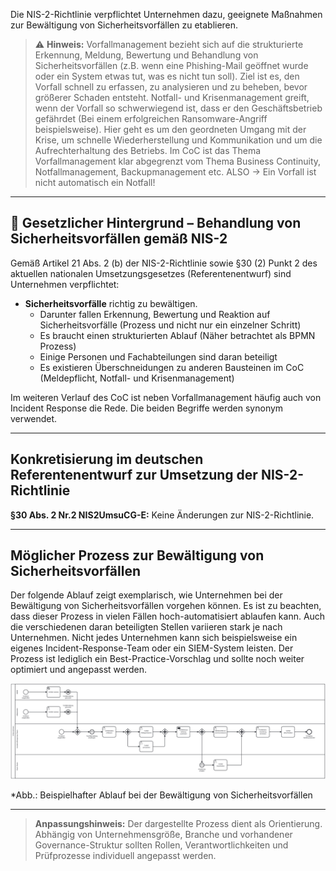 Die NIS-2-Richtlinie verpflichtet Unternehmen dazu, geeignete Maßnahmen zur Bewältigung von Sicherheitsvorfällen zu etablieren.

> ⚠️ **Hinweis:** Vorfallmanagement bezieht sich auf die strukturierte Erkennung, Meldung, Bewertung und Behandlung von Sicherheitsvorfällen (z.B. wenn eine Phishing-Mail geöffnet wurde oder ein System etwas tut, was es nicht tun soll). Ziel ist es, den Vorfall schnell zu erfassen, zu analysieren und zu beheben, bevor größerer Schaden entsteht. Notfall- und Krisenmanagement greift, wenn der Vorfall so schwerwiegend ist, dass er den Geschäftsbetrieb gefährdet (Bei einem erfolgreichen Ransomware-Angriff beispielsweise). Hier geht es um den geordneten Umgang mit der Krise, um schnelle Wiederherstellung und Kommunikation und um die Aufrechterhaltung des Betriebs.
>Im CoC ist das Thema Vorfallmanagement klar abgegrenzt vom Thema Business Continuity, Notfallmanagement, Backupmanagement etc.
> ALSO -> Ein Vorfall ist nicht automatisch ein Notfall!

---

## 📘 Gesetzlicher Hintergrund – Behandlung von Sicherheitsvorfällen gemäß NIS-2

Gemäß Artikel 21 Abs. 2 (b) der NIS-2-Richtlinie sowie §30 (2) Punkt 2 des aktuellen nationalen Umsetzungsgesetzes (Referentenentwurf) sind Unternehmen verpflichtet:

- **Sicherheitsvorfälle** richtig zu bewältigen.  
  - Darunter fallen Erkennung, Bewertung und Reaktion auf Sicherheitsvorfälle (Prozess und nicht nur ein einzelner Schritt)
  - Es braucht einen strukturierten Ablauf (Näher betrachtet als BPMN Prozess)
  - Einige Personen und Fachabteilungen sind daran beteiligt
  - Es existieren Überschneidungen zu anderen Bausteinen im CoC (Meldepflicht, Notfall- und Krisenmanagement)
 
Im weiteren Verlauf des CoC ist neben Vorfallmanagement häufig auch von Incident Response die Rede. Die beiden Begriffe werden synonym verwendet. 

---

## Konkretisierung im deutschen Referentenentwurf zur Umsetzung der NIS-2-Richtlinie 
**§30 Abs. 2 Nr.2 NIS2UmsuCG-E:**
Keine Änderungen zur NIS-2-Richtlinie.

---

## Möglicher Prozess zur Bewältigung von Sicherheitsvorfällen

Der folgende Ablauf zeigt exemplarisch, wie Unternehmen bei der Bewältigung von Sicherheitsvorfällen vorgehen können. Es ist zu beachten, dass dieser Prozess in vielen Fällen hoch-automatisiert ablaufen kann. Auch die verschiedenen daran beteiligten Stellen variieren stark je nach Unternehmen. Nicht jedes Unternehmen kann sich beispielsweise ein eigenes Incident-Response-Team oder ein SIEM-System leisten. Der Prozess ist lediglich ein Best-Practice-Vorschlag und sollte noch weiter optimiert und angepasst werden.

![Prozessmodell zum Vorfallsmanagement](media/Vorfallmanagement.png)

*Abb.: Beispielhafter Ablauf bei der Bewältigung von Sicherheitsvorfällen

---

> **Anpassungshinweis:** Der dargestellte Prozess dient als Orientierung. Abhängig von Unternehmensgröße, Branche und vorhandener Governance-Struktur sollten Rollen, Verantwortlichkeiten und Prüfprozesse individuell angepasst werden.

